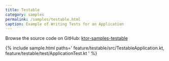 ```yaml
---
title: Testable
category: samples
permalink: /samples/testable.html
caption: Example of Writing Tests for an Application
---
```


Browse the source code on GitHub: [ktor-samples-testable](https://github.com/ktorio/ktor-samples/tree/master/feature/testable)

{% include sample.html paths='
    feature/testable/src/TestableApplication.kt,
    feature/testable/test/ApplicationTest.kt
' %}
